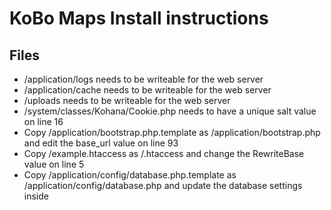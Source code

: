 # KoBo Maps Install instructions

## Files
* /application/logs needs to be writeable for the web server
* /application/cache needs to be writeable for the web server
* /uploads needs to be writeable for the web server
* /system/classes/Kohana/Cookie.php needs to have a unique salt value on line 16
* Copy /application/bootstrap.php.template as /application/bootstrap.php and edit the base_url value on line 93
* Copy /example.htaccess as /.htaccess and change the RewriteBase value on line 5
* Copy /application/config/database.php.template as /application/config/database.php and update the database settings inside